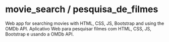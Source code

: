 # movie_search / pesquisa_de_filmes
Web app for searching movies with HTML, CSS, JS, Bootstrap and using the OMDb API.
Aplicativo Web para pesquisar filmes com HTML, CSS, JS, Bootstrap e usando a OMDb API.
